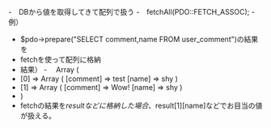 -　DBから値を取得してきて配列で扱う
-　fetchAll(PDO::FETCH_ASSOC);
-　例）
-   $pdo->prepare("SELECT comment,name FROM user_comment")の結果を
-   fetchを使って配列に格納
-  結果）
-　  Array (
-    [0] => Array ( [comment] => test [name] => shy )
-    [1] => Array ( [comment] => Wow! [name] => shy )
-   )
-   fetchの結果を$resultなどに格納した場合、$result[1][name]などでお目当の値が扱える。
